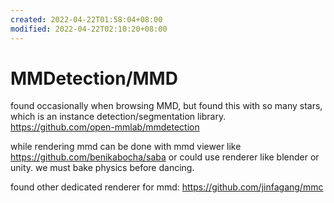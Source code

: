 ```yaml
---
created: 2022-04-22T01:58:04+08:00
modified: 2022-04-22T02:10:20+08:00
---
```


# MMDetection/MMD

found occasionally when browsing MMD, but found this with so many stars, which is an instance detection/segmentation library.
https://github.com/open-mmlab/mmdetection

while rendering mmd can be done with mmd viewer like https://github.com/benikabocha/saba or could use renderer like blender or unity. we must bake physics before dancing.

found other dedicated renderer for mmd:
https://github.com/jinfagang/mmc
